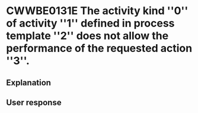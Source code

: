 # CWWBE0131E The activity kind ''0'' of activity ''1'' defined in process template ''2'' does not allow the performance of the requested action ''3''.

## Explanation

## User response